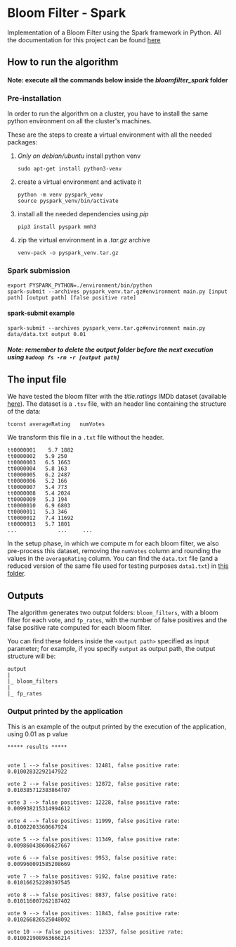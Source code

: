 # Bloom Filter - Spark

Implementation of a Bloom Filter using the Spark framework in Python. All the documentation for this project can be found [here](./documentation)

## How to run the algorithm

#### Note: execute all the commands below inside the *bloomfilter_spark* folder

### Pre-installation

In order to run the algorithm on a cluster, you have to install the same python environment on all the cluster's machines.

These are the steps to create a virtual environment with all the needed packages:

1. *Only on debian/ubuntu* install python venv
    
    `sudo apt-get install python3-venv`

2. create a virtual environment and activate it

   <pre><code>python -m venv pyspark_venv
   source pyspark_venv/bin/activate
   </code></pre>

3. install all the needed dependencies using *pip*

    `pip3 install pyspark mmh3`

4. zip the virtual environment in a *.tar.gz* archive

    `venv-pack -o pyspark_venv.tar.gz`

### Spark submission

<pre><code>export PYSPARK_PYTHON=./environment/bin/python
spark-submit --archives pyspark_venv.tar.gz#environment main.py [input path] [output path] [false positive rate] 
</code></pre>

#### spark-submit example
`spark-submit --archives pyspark_venv.tar.gz#environment main.py data/data.txt output 0.01`

##### Note: remember to delete the output folder before  the next execution using `hadoop fs -rm -r [output path]` 

## The input file

We have tested the bloom filter with the *title.ratings* IMDb dataset (available [here](https://datasets.imdbws.com/title.ratings.tsv.gz)).
The dataset is a `.tsv` file, with an header line containing the structure of the data: 

`tconst averageRating   numVotes`

We transform this file in a `.txt` file without the header.

<pre><code>tt0000001	5.7	1882
tt0000002	5.9	250
tt0000003	6.5	1663
tt0000004	5.8	163
tt0000005	6.2	2487
tt0000006	5.2	166
tt0000007	5.4	773
tt0000008	5.4	2024
tt0000009	5.3	194
tt0000010	6.9	6803
tt0000011	5.3	346
tt0000012	7.4	11692
tt0000013	5.7	1801
...             ...     ...
</code></pre>

In the setup phase, in which we compute m for each bloom filter, we also pre-process this dataset, removing the `numVotes` column and rounding the values in the `averageRating` column.
You can find the `data.txt` file (and a reduced version of the same file used for testing purposes `data1.txt`) in [this folder](./data).

## Outputs
The algorithm generates two output folders: `bloom_filters`, with a bloom filter for each vote, and `fp_rates`, with the number of false positives and the false positive rate computed for each bloom filter.

You can find these folders inside the `<output path>` specified as input parameter; for example, if you specify `output` as output path, the output structure will be:

<pre><code>output
| 
|_ bloom_filters
|
|_ fp_rates
</code></pre>

### Output printed by the application
This is an example of the output printed by the execution of the application, using 0.01 as p value
<pre><code>***** results *****


vote 1 --> false positives: 12481, false positive rate: 0.01002832292147922

vote 2 --> false positives: 12872, false positive rate: 0.010385712383864707

vote 3 --> false positives: 12228, false positive rate: 0.009938215314994612

vote 4 --> false positives: 11999, false positive rate: 0.01002203360667924

vote 5 --> false positives: 11349, false positive rate: 0.009860438606627667

vote 6 --> false positives: 9953, false positive rate: 0.009960091585208669

vote 7 --> false positives: 9192, false positive rate: 0.010166252289397545

vote 8 --> false positives: 8837, false positive rate: 0.010116007262187402

vote 9 --> false positives: 11843, false positive rate: 0.010266826525048092

vote 10 --> false positives: 12337, false positive rate: 0.010021908963666214</code></pre>